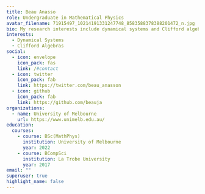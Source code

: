 ```yaml
---
title: Beau Anasso
role: Undergraduate in Mathematical Physics
avatar_filename: 71915497_10214191331247748_8583588378388201472_n.jpg
bio: My research interests include dynamical systems and Clifford algebras.
interests:
  - Dynamical Systems
  - Clifford Algebras
social:
  - icon: envelope
    icon_pack: fas
    link: /#contact
  - icon: twitter
    icon_pack: fab
    link: https://twitter.com/beau_anasson
  - icon: github
    icon_pack: fab
    link: https://github.com/beauja
organizations:
  - name: University of Melbourne
    url: https://www.unimelb.edu.au/
education:
  courses:
    - course: BSc(MathPhys)
      institution: University of Melbourne
      year: 2022
    - course: BCompSci
      institution: La Trobe University
      year: 2017
email: ""
superuser: true
highlight_name: false
---
```

